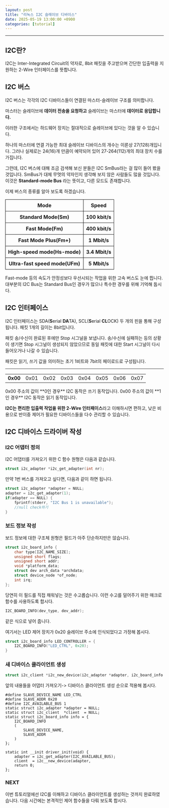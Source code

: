 ```yaml
---
layout: post
title: "리눅스 I2C 슬레이브 디바이스" 
date: 2025-05-19 13:00:00 +0900
categories: [tutorial]
---
```


---

## I2C란?

I2C는 Inter-Integrated Circuit의 약자로, 8bit 패킷을 주고받으며 간단한 입출력을 지원하는 2-Wire 인터페이스를 뜻합니다.

## I2C 버스

I2C 버스는 각각의 I2C 디바이스들이 연결된 마스터-슬레이브 구조를 의미합니다.

마스터는 슬레이브에 **데이터 전송을 요청하고**
슬레이브는 마스터에 **데이터로 응답합니다.**

이러한 구조에서는 하드웨어 장치는 절대적으로 슬레이브에 있다는 것을 알 수 있습니다.

하나의 마스터에 연결 가능한 최대 슬레이브 디바이스의 개수는 이론상 27(128)개입니다.
그러나 실제로는 24(16)개 만큼이 예약되어 있어 27-264(112)개의 최대 장치 수를 가집니다.

그런데, I2C 버스에 대해 조금 검색해 보신 분들은 I2C SmBus라는 걸 많이 들어 봤을 것입니다. SmBus가 대체 무멋의 약자인지 생각해 보지 않은 사람들도 많을 것입니다.
이것은 **Standard-mode Bus** 라는 뜻이고, 다른 모드도 존재합니다.

이제 버스의 종류를 알아 보도록 하겠습니다.

<div style="text-align: center;">
  <table style="border-collapse: collapse; width: 100%; borderL 1px solid black;">
    <thead style="background color: #f2f2f2;">
      <tr>
        <th style="border: 1px solid black; padding: 8px; text-aligh: center;">Mode</th>
        <th style="border: 1px solid black; padding: 8px; text-aligh: center;">Speed</th>
      </tr>
    </thead>
    <tbody>
      <tr>
        <th style="border: 1px solid black; padding: 8px; text-aligh: center;">Standard Mode(Sm)</th>
        <th style="border: 1px solid black; padding: 8px; text-aligh: center;">100 kbit/s</th>
      </tr>
      <tr>
        <th style="border: 1px solid black; padding: 8px; text-aligh: center;">Fast Mode(Fm)</th>
        <th style="border: 1px solid black; padding: 8px; text-aligh: center;">400 kbit/s</th>
      </tr>
      <tr>
        <th style="border: 1px solid black; padding: 8px; text-aligh: center;">Fast Mode Plus(Fm+)</th>
        <th style="border: 1px solid black; padding: 8px; text-aligh: center;">1 Mbit/s</th>
      </tr>
      <tr>
        <th style="border: 1px solid black; padding: 8px; text-aligh: center;">High-speed mode(Hs-mode)</th>
        <th style="border: 1px solid black; padding: 8px; text-aligh: center;">3.4 Mbit/s</th>
      </tr>
      <tr>
        <th style="border: 1px solid black; padding: 8px; text-aligh: center;">Ultra-fast speed mode(UFm)</th>
        <th style="border: 1px solid black; padding: 8px; text-aligh: center;">5 Mbit/s</th>
      </tr>
    </tbody>
  </table>
</div>

Fast-mode 등의 속도가 안정성보다 우선시되는 작업을 위한 고속 버스도 눈에 띕니다.
대부분의 I2C Bus는 Standard Bus인 경우가 많으나 특수한 경우를 위해 기억해 둡시다.

## I2C 인터페이스

I2C 인터페이스는 SDA(**S**erial **DA**TA), SCL(**S**erial **CL**OCK) 두 개의 핀을 통해 구성됩니다.
패킷 1개의 길이는 8bit입니다.

패킷 송/수신이 완료된 후에만 Stop 시그널을 보냅니다.
송/수신에 실패하는 등의 상황이 생기면 Stop 시그널이 생성되지 않았으므로 동일 패킷에 대한 Start 시그널이 다시 들어오거나 나갈 수 있습니다.

패킷은 읽기, 쓰기 값을 의미하는 초기 1비트와 7bit의 페이로드로 구성됩니다.

--------------------------

<table>
  <tr>
    <td><b>0x00</b></td>
    <td>0x01</td>
    <td>0x02</td>
    <td>0x03</td>
    <td>0x04</td>
    <td>0x05</td>
    <td>0x06</td>
    <td>0x07</td>
  </tr>
</table>
0x00 주소의 값이 **0인 경우** I2C 동작은 쓰기 동작입니다.
0x00 주소의 값이 **1인 경우** I2C 동작은 읽기 동작입니다.

**I2C는 편리한 입출력 작업을 위한 2-Wire 인터패이스**라고 이해하시면 편하고, 낮은 비용으로 반이중 제어가 필요한 디바이스들을 다수 관리할 수 있습니다.

## I2C 디바이스 드라이버 작성

### I2C 어댑터 정의

I2C 어댑터를 가져오기 위한 C 함수 원형은 다음과 같습니다.
```c
struct i2c_adapter *i2c_get_adapter(int nr);
```
만약 1번 버스를 가져오고 싶다면, 다음과 같이 하면 됩니다.

```c
struct i2c_adapter *adapter = NULL;
adapter = i2c_get_adapter(1);
if(adapter == NULL) {
    fprintf(stderr, "I2C Bus 1 is unavailable");
    //null check하기
}
```
### 보드 정보 작성

보드 정보에 대한 구조체 원형은 필드가 아주 단순하지만은 않습니다.

```c
struct i2c_board_info {
    char type[I2C_NAME_SIZE];
    unsigned short flags;
    unsigned short addr;
    void *platform_data;
    struct dev arch_data *archdata;
    struct device_node *of_node;
    int irq;
};
```

당연히 이 필드를 직접 채워넣는 것은 수고롭습니다.
이런 수고를 덜어주기 위한 매크로 함수를 사용하도록 합시다.
```c
I2C_BOARD_INFO(dev_type, dev_addr);
```
같은 식으로 넣어 줍니다.

여기서는 LED 제어 장치가 0x20 슬레이브 주소에 인식되었다고 가정해 봅시다.

```c
struct i2c_board_info LED_CONTROLLER = {
    I2C_BOARD_INFO("LED_CTRL", 0x20);
}
```

### 새 디바이스 클라이언트 생성

```c
struct i2c_client *i2c_new_device(i2c_adapter *adapter, i2c_board_info *boardinfo);
```
앞의 내용들을 어댑터 가져오기-> 디바이스 클라이언트 생성 순으로 적용해 봅시다.

```
#define SLAVE_DEVICE_NAME LED_CTRL
#define SLAVE_ADDR 0x20
#define I2C_AVAILABLE_BUS 1
static struct i2c_adapter *adapter = NULL;
static struct i2c_client  *client  = NULL;
static struct i2c_board_info info = {
    I2C_BOARD_INFO
    (
        SLAVE_DEVICE_NAME,
        SLAVE_ADDR
    )
};

static int __init driver_init(void) {
    adapter = i2c_get_adapter(I2C_AVAILABLE_BUS);
    client  = i2c__new_device(adapter, 
    return 0;
};
```
### NEXT
이번 튜토리얼에선 I2C를 이해하고 디바이스 클라이언트를 생성하는 것까지 완료하였습니다.
다음 시간에는 본격적인 제어 함수들을 다뤄 보도록 합시다.
